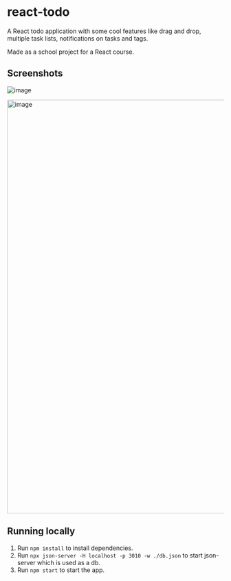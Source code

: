 # react-todo
A React todo application with some cool features like drag and drop, multiple task lists, notifications on tasks and tags.

Made as a school project for a React course.

## Screenshots
![image](https://user-images.githubusercontent.com/8779141/147966905-6356d197-225e-4790-9578-1ab7a5294d59.png)

<img width="960" alt="image" src="https://user-images.githubusercontent.com/8779141/147966955-bbf0a232-71a4-46cc-b1fb-c716bad64ae4.png">


## Running locally
1. Run `npm install` to install dependencies.
2. Run `npx json-server -H localhost -p 3010 -w ./db.json` to start json-server which is used as a db.
3. Run `npm start` to start the app.


